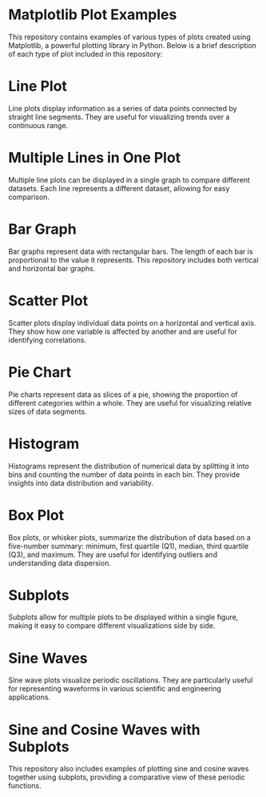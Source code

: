 # Matplotlib Plot Examples
This repository contains examples of various types of plots created using Matplotlib, a powerful plotting library in Python. Below is a brief description of each type of plot included in this repository:

# Line Plot
Line plots display information as a series of data points connected by straight line segments. They are useful for visualizing trends over a continuous range.

# Multiple Lines in One Plot
Multiple line plots can be displayed in a single graph to compare different datasets. Each line represents a different dataset, allowing for easy comparison.

# Bar Graph
Bar graphs represent data with rectangular bars. The length of each bar is proportional to the value it represents. This repository includes both vertical and horizontal bar graphs.

# Scatter Plot
Scatter plots display individual data points on a horizontal and vertical axis. They show how one variable is affected by another and are useful for identifying correlations.

# Pie Chart
Pie charts represent data as slices of a pie, showing the proportion of different categories within a whole. They are useful for visualizing relative sizes of data segments.

# Histogram
Histograms represent the distribution of numerical data by splitting it into bins and counting the number of data points in each bin. They provide insights into data distribution and variability.

# Box Plot
Box plots, or whisker plots, summarize the distribution of data based on a five-number summary: minimum, first quartile (Q1), median, third quartile (Q3), and maximum. They are useful for identifying outliers and understanding data dispersion.

# Subplots
Subplots allow for multiple plots to be displayed within a single figure, making it easy to compare different visualizations side by side.

# Sine Waves
Sine wave plots visualize periodic oscillations. They are particularly useful for representing waveforms in various scientific and engineering applications.

# Sine and Cosine Waves with Subplots
This repository also includes examples of plotting sine and cosine waves together using subplots, providing a comparative view of these periodic functions.
